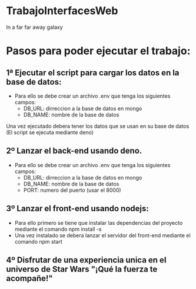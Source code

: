 # TrabajoInterfacesWeb
In a far far away galaxy


# Pasos para poder ejecutar el trabajo:
## 1ª Ejecutar el script para cargar los datos en la base de datos:
  - Para ello se debe crear un archivo .env que tenga los siguientes campos:
    - DB_URL: dirreccion a la base de datos en mongo
    - DB_NAME: nombre de la base de datos
   
   Una vez ejecutado debera tener los datos que se usan en su base de datos (El script se ejecuta mediante deno)

## 2º Lanzar el back-end usando deno.
  - Para ello se debe crear un archivo .env que tenga los siguientes campos:
    - DB_URL: dirreccion a la base de datos en mongo
    - DB_NAME: nombre de la base de datos
    - PORT: numero del puerto (usar el 8000)

## 3º Lanzar el front-end usando nodejs:
  - Para ello primero se tiene que instalar las dependencias del proyecto mediante el comando npm install -s
  - Una vez instalado se debera lanzar el servidor del front-end mediante el comando npm start

## 4º Disfrutar de una experiencia unica en el universo de Star Wars "¡Qué la fuerza te acompañe!"
